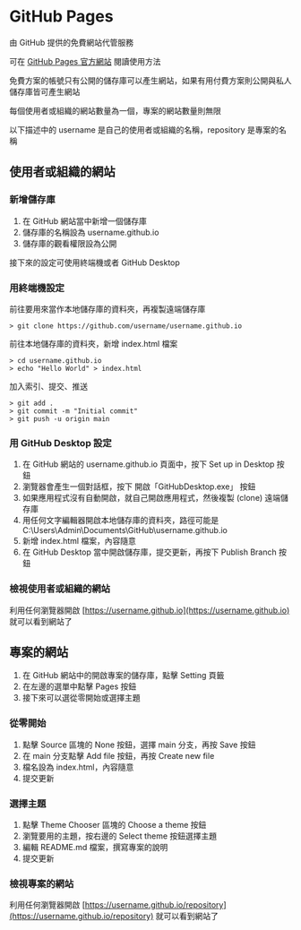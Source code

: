 # GitHub Pages

由 GitHub 提供的免費網站代管服務

可在 [GitHub Pages 官方網站](https://pages.github.com/) 閱讀使用方法

免費方案的帳號只有公開的儲存庫可以產生網站，如果有用付費方案則公開與私人儲存庫皆可產生網站

每個使用者或組織的網站數量為一個，專案的網站數量則無限

以下描述中的 username 是自己的使用者或組織的名稱，repository 是專案的名稱

## 使用者或組織的網站

### 新增儲存庫

1. 在 GitHub 網站當中新增一個儲存庫
2. 儲存庫的名稱設為 username.github.io
3. 儲存庫的觀看權限設為公開

接下來的設定可使用終端機或者 GitHub Desktop

### 用終端機設定

前往要用來當作本地儲存庫的資料夾，再複製遠端儲存庫

```text
> git clone https://github.com/username/username.github.io
```

前往本地儲存庫的資料夾，新增 index.html 檔案

```text
> cd username.github.io
> echo "Hello World" > index.html
```

加入索引、提交、推送

```text
> git add .
> git commit -m "Initial commit"
> git push -u origin main
```

### 用 GitHub Desktop 設定

1. 在 GitHub 網站的 username.github.io 頁面中，按下 Set up in Desktop 按鈕
2. 瀏覽器會產生一個對話框，按下 開啟「GitHubDesktop.exe」 按鈕
3. 如果應用程式沒有自動開啟，就自己開啟應用程式，然後複製 (clone) 遠端儲存庫
4. 用任何文字編輯器開啟本地儲存庫的資料夾，路徑可能是 C:\Users\Admin\Documents\GitHub\username.github.io
5. 新增 index.html 檔案，內容隨意
6. 在 GitHub Desktop 當中開啟儲存庫，提交更新，再按下 Publish Branch 按鈕

### 檢視使用者或組織的網站

利用任何瀏覽器開啟 [https://username.github.io](https://username.github.io) 就可以看到網站了

## 專案的網站

1. 在 GitHub 網站中的開啟專案的儲存庫，點擊 Setting 頁籤
2. 在左邊的選單中點擊 Pages 按鈕
3. 接下來可以選從零開始或選擇主題

### 從零開始

1. 點擊 Source 區塊的 None 按鈕，選擇 main 分支，再按 Save 按鈕
2. 在 main 分支點擊 Add file 按鈕，再按 Create new file
3. 檔名設為 index.html，內容隨意
4. 提交更新

### 選擇主題

1. 點擊 Theme Chooser 區塊的 Choose a theme 按鈕
2. 瀏覽要用的主題，按右邊的 Select theme 按鈕選擇主題
3. 編輯 README.md 檔案，撰寫專案的說明
4. 提交更新

### 檢視專案的網站

利用任何瀏覽器開啟 [https://username.github.io/repository](https://username.github.io/repository) 就可以看到網站了
